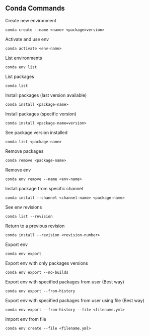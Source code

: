 ## Conda Commands

Create new environment

```
conda create --name <name> <package=version>
```

Activate and use env

```
conda activate <env-name>
```

List environments

```
conda env list
```

List packages

```
conda list
```

Install packages (last version available)

```
conda install <package-name>
```

Install packages (specific version)

```
conda install <package-name=version>
```

See package version installed

```
conda list <package-name>
```

Remove packages

```
conda remove <package-name>
```

Remove env

```
conda env remove --name <env-name>
```

Install package from specific channel

```
conda install --channel <channel-name> <package-name>
```

See env revisions

```
conda list --revision
```

Return to a previous revision

```
conda install --revision <revision-number>
```

Export env

```
conda env export
```

Export env with only packages versions

```
conda env export --no-builds
```

Export env with specified packages from user (Best way)

```
conda env export --from-history
```

Export env with specified packages from user using file (Best way)

```
conda env export --from-history --file <filename.yml>
```

Import env from file

```
conda env create --file <filename.yml>
```
